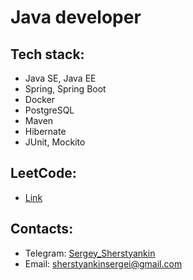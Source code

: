 # Java developer

## Tech stack:

+ Java SE, Java EE
+ Spring, Spring Boot
+ Docker
+ PostgreSQL
+ Maven
+ Hibernate
+ JUnit, Mockito

## LeetCode:

+ [Link](https://leetcode.com/Sergey_Sherstyankin/)

## Contacts:

+ Telegram: [Sergey_Sherstyankin](https://t.me/Sergey_Sherstyankin)
+ Email: [sherstyankinsergei@gmail.com](sherstyankinsergei@gmail.com)


<!---
Sherstyankin/Sherstyankin is a ✨ special ✨ repository because its `README.md` (this file) appears on your GitHub profile.
You can click the Preview link to take a look at your changes.
--->
